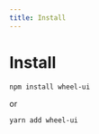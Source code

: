```yaml
---
title: Install
---
```


# Install

```bash
npm install wheel-ui
```

or

```bash
yarn add wheel-ui
```